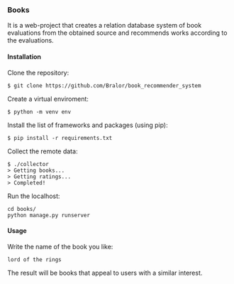 ### Books
It is a web-project that creates a relation database system of book evaluations
from the obtained source and recommends works according to the evaluations.

#### Installation
Clone the repository:
```
$ git clone https://github.com/Bralor/book_recommender_system
```

Create a virtual enviroment:
```
$ python -m venv env
```

Install the list of frameworks and packages (using pip):
```
$ pip install -r requirements.txt
```

Collect the remote data:
```
$ ./collector
> Getting books...
> Getting ratings...
> Completed!
```

Run the localhost:
```
cd books/
python manage.py runserver
```

#### Usage
Write the name of the book you like:
```
lord of the rings
```

The result will be books that appeal to users with a similar interest.
